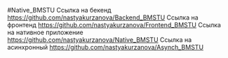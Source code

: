 #Native_BMSTU
Ссылка на бекенд https://github.com/nastyakurzanova/Backend_BMSTU
Ссылка на фронтенд https://github.com/nastyakurzanova/Frontend_BMSTU
Ссылка на нативное приложение https://github.com/nastyakurzanova/Native_BMSTU
Ссылка на асинхронный https://github.com/nastyakurzanova/Asynch_BMSTU
